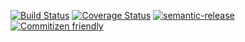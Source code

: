 [![Build Status](https://travis-ci.org/saiichihashimoto/zillowtoynab.svg?branch=master)](https://travis-ci.org/saiichihashimoto/zillowtoynab)
[![Coverage Status](https://coveralls.io/repos/github/saiichihashimoto/zillowtoynab/badge.svg?branch=master)](https://coveralls.io/github/saiichihashimoto/zillowtoynab?branch=master)
[![semantic-release](https://img.shields.io/badge/%20%20%F0%9F%93%A6%F0%9F%9A%80-semantic--release-e10079.svg)](https://github.com/semantic-release/semantic-release)
[![Commitizen friendly](https://img.shields.io/badge/commitizen-friendly-brightgreen.svg)](http://commitizen.github.io/cz-cli/)

